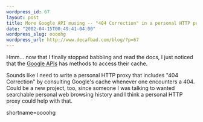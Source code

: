 ```yaml
--- 
wordpress_id: 67
layout: post
title: More Google API musing -- "404 Correction" in a personal HTTP proxy via Google's cache
date: "2002-04-15T00:49:41-04:00"
wordpress_slug: oooohg
wordpress_url: http://www.decafbad.com/blog/?p=67
---
```

<p>Hmm... now that I finally stopped babbling and read the docs, I just noticed that the <a href="http://www.google.com/apis">Google APIs</a> has methods to access their cache.</p>
<p>Sounds like I need to write a personal HTTP proxy that includes "404 Correction" by consulting Google's cache whenever one encounters a 404.  Could be a new project, too, since someone I was talking to wanted searchable personal web browsing history and I think a personal HTTP proxy could help with that.<br />
</p>
<!--more-->
shortname=oooohg
